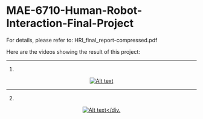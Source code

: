 # MAE-6710-Human-Robot-Interaction-Final-Project
For details, please refer to: HRI_final_report-compressed.pdf


Here are the videos showing the result of this project:

 
--------
1.
[<div align=center>![Alt text](https://img.youtube.com/vi/jYUz3kGwczo/0.jpg)</div>](https://www.youtube.com/watch?v=jYUz3kGwczo)

 
----------
2.
[<div align=center>![Alt text](https://img.youtube.com/vi/Nue245JfY4A/0.jpg)</div.](https://www.youtube.com/watch?v=Nue245JfY4A)

